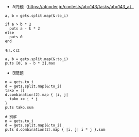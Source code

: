 - A問題（https://atcoder.jp/contests/abc143/tasks/abc143_a）

```
a, b = gets.split.map(&:to_i)

if a > b * 2
  puts a - b * 2
else
  puts 0
end

もしくは

a, b = gets.split.map(&:to_i)
puts [0, a - b * 2].max
```

- B問題
```
n = gets.to_i
d = gets.split.map(&:to_i)
tako = []
d.combination(2).map { |i, j|
  tako << i * j
}
puts tako.sum

# 別解
n = gets.to_i
d = gets.split.map(&:to_i)
puts d.combination(2).map { |i, j| i * j }.sum
```
